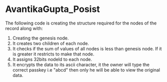 # AvantikaGupta_Posist

The following code is creating the structure required for the nodes of the record along with:
1. Creating the genesis node.
2. It creates two children of each node.
3. It checks if the sum of values of all nodes is less than genesis node. If it is greater it restricts to make that node.
4. It assigns 32bits nodeId to each node.
5. It encrypts the data to its ascii character, it the owner will type the correct passkey i.e "abcd" then only he will be able to view the original data.

